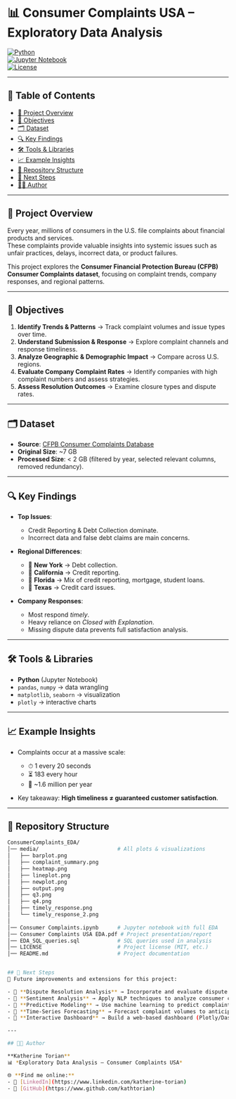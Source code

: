 # 📊 Consumer Complaints USA – Exploratory Data Analysis  

[![Python](https://img.shields.io/badge/Python-3.9%2B-blue.svg)](https://www.python.org/)  
[![Jupyter Notebook](https://img.shields.io/badge/Notebook-Jupyter-orange.svg)](https://jupyter.org/)  
[![License](https://img.shields.io/badge/License-MIT-green.svg)](LICENSE)  

---

## 📑 Table of Contents  
- [📌 Project Overview](#-project-overview)  
- [🎯 Objectives](#-objectives)  
- [🗂 Dataset](#-dataset)  
- [🔍 Key Findings](#-key-findings)  
- [🛠️ Tools & Libraries](#️-tools--libraries)  
- [📈 Example Insights](#-example-insights)  
- [📂 Repository Structure](#-repository-structure)  
- [🚀 Next Steps](#-next-steps)  
- [👩‍💻 Author](#-author)  

---

## 📌 Project Overview  
Every year, millions of consumers in the U.S. file complaints about financial products and services.  
These complaints provide valuable insights into systemic issues such as unfair practices, delays, incorrect data, or product failures.  

This project explores the **Consumer Financial Protection Bureau (CFPB) Consumer Complaints dataset**, focusing on complaint trends, company responses, and regional patterns.  

---

## 🎯 Objectives  
1. **Identify Trends & Patterns** → Track complaint volumes and issue types over time.  
2. **Understand Submission & Response** → Explore complaint channels and response timeliness.  
3. **Analyze Geographic & Demographic Impact** → Compare across U.S. regions.  
4. **Evaluate Company Complaint Rates** → Identify companies with high complaint numbers and assess strategies.  
5. **Assess Resolution Outcomes** → Examine closure types and dispute rates.  

---

## 🗂 Dataset  
- **Source**: [CFPB Consumer Complaints Database](https://www.consumerfinance.gov/data-research/consumer-complaints/)  
- **Original Size**: ~7 GB  
- **Processed Size**: < 2 GB (filtered by year, selected relevant columns, removed redundancy).  

---

## 🔍 Key Findings  
- **Top Issues**:  
  - Credit Reporting & Debt Collection dominate.  
  - Incorrect data and false debt claims are main concerns.  

- **Regional Differences**:  
  - 🗽 **New York** → Debt collection.  
  - 🌉 **California** → Credit reporting.  
  - 🌴 **Florida** → Mix of credit reporting, mortgage, student loans.  
  - 🤠 **Texas** → Credit card issues.  

- **Company Responses**:  
  - Most respond *timely*.  
  - Heavy reliance on *Closed with Explanation*.  
  - Missing dispute data prevents full satisfaction analysis.  

---

## 🛠️ Tools & Libraries  
- **Python** (Jupyter Notebook)  
- `pandas`, `numpy` → data wrangling  
- `matplotlib`, `seaborn` → visualization  
- `plotly` → interactive charts  

---

## 📈 Example Insights  
- Complaints occur at a massive scale:  
  - ⏱ 1 every 20 seconds  
  - ⏳ 183 every hour  
  - 📅 ~1.6 million per year  

- Key takeaway: **High timeliness ≠ guaranteed customer satisfaction**.  

---

## 📂 Repository Structure  
```bash
ConsumerComplaints_EDA/
│── media/                         # All plots & visualizations
│   ├── barplot.png
│   ├── complaint_summary.png
│   ├── heatmap.png
│   ├── lineplot.png
│   ├── newplot.png
│   ├── output.png
│   ├── q3.png
│   ├── q4.png
│   ├── timely_response.png
│   └── timely_response_2.png
│
│── Consumer Complaints.ipynb      # Jupyter notebook with full EDA
│── Consumer Complaints USA EDA.pdf # Project presentation/report
│── EDA_SQL_queries.sql            # SQL queries used in analysis
│── LICENSE                        # Project license (MIT, etc.)
│── README.md                      # Project documentation


## 🚀 Next Steps  
📌 Future improvements and extensions for this project:  

- 🔹 **Dispute Resolution Analysis** → Incorporate and evaluate dispute data if available.  
- 🔹 **Sentiment Analysis** → Apply NLP techniques to analyze consumer complaint narratives.  
- 🔹 **Predictive Modeling** → Use machine learning to predict complaint outcomes.  
- 🔹 **Time-Series Forecasting** → Forecast complaint volumes to anticipate future trends.  
- 🔹 **Interactive Dashboard** → Build a web-based dashboard (Plotly/Dash or Streamlit) for dynamic exploration.  

---

## 👩‍💻 Author  

**Katherine Torian**  
📊 *Exploratory Data Analysis – Consumer Complaints USA*  

🌐 **Find me online:**  
- 💼 [LinkedIn](https://www.linkedin.com/katherine-torian)  
- 🐙 [GitHub](https://www.github.com/kathtorian)  